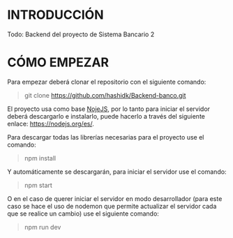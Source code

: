 # INTRODUCCIÓN
Todo: Backend del proyecto de Sistema Bancario 2

# CÓMO EMPEZAR
Para empezar deberá clonar el repositorio con el siguiente comando:
> git clone https://github.com/hashidk/Backend-banco.git

El proyecto usa como base [NojeJS](https://nodejs.org/es/), por lo tanto para iniciar el servidor deberá descargarlo e instalarlo, puede hacerlo a través del siguiente enlace: https://nodejs.org/es/.

Para descargar todas las librerías necesarias para el proyecto use el comando:
> npm install

Y automáticamente se descargarán, para iniciar el servidor use el comando:
> npm start

O en el caso de querer iniciar el servidor en modo desarrollador (para este caso se hace el uso de nodemon que permite actualizar el servidor cada que se realice un cambio) use el siguiente comando:
> npm run dev